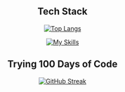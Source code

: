<div align="center">

## Tech Stack

[![Top Langs](https://github-readme-stats.vercel.app/api/top-langs/?username=lailavanrooijen&theme=ambient_gradient&layout=donut)](https://github.com/anuraghazra/github-readme-stats)  

[![My Skills](https://skillicons.dev/icons?i=html,css,js,ts,java,spring,react,postgres,idea&theme=dark&perline=9)](https://skillicons.dev)    

## Trying 100 Days of Code

[![GitHub Streak](https://streak-stats.demolab.com/?user=LailaVanRooijen&theme=ambient_gradient)](https://git.io/streak-stats)

</div>

